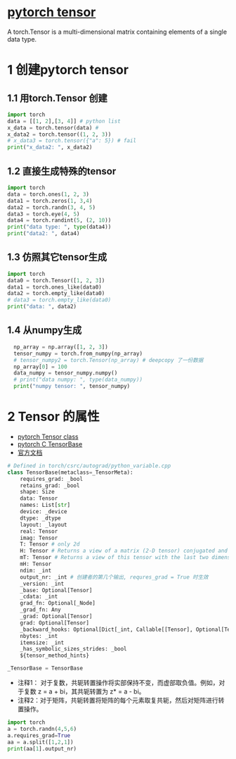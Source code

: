 # [pytorch tensor](https://pytorch.org/docs/stable/tensors.html)
A torch.Tensor is a multi-dimensional matrix containing elements of a single data type. <br>

# 1 创建pytorch tensor

## 1.1 用torch.Tensor 创建
```python
import torch
data = [[1, 2],[3, 4]] # python list
x_data = torch.tensor(data) # 
x_data2 = torch.tensor((1, 2, 3))
# x_data3 = torch.tensor({"a": 5}) # fail
print("x_data2: ", x_data2)
```

## 1.2 直接生成特殊的tensor
```python
import torch
data = torch.ones(1, 2, 3)
data1 = torch.zeros(1, 3,4)
data2 = torch.randn(3, 4, 5)
data3 = torch.eye(4, 5)
data4 = torch.randint(5, (2, 10))
print("data type: ", type(data4))
print("data2: ", data4)
```

## 1.3 仿照其它tensor生成
```python
import torch
data0 = torch.Tensor([1, 2, 3])
data1 = torch.ones_like(data0)
data2 = torch.empty_like(data0)
# data3 = torch.empty_like(data0)
print("data: ", data2)
```

## 1.4 从numpy生成
```python
  np_array = np.array([1, 2, 3])
  tensor_numpy = torch.from_numpy(np_array)
  # tensor_numpy2 = torch.Tensor(np_array) # deepcopy 了一份数据
  np_array[0] = 100
  data_numpy = tensor_numpy.numpy()
  # print("data numpy: ", type(data_numpy))
  print("numpy tensor: ", tensor_numpy)
```

# 2 Tensor 的属性
- [pytorch Tensor class](https://github.com/pytorch/pytorch/blob/main/torch/_tensor.py)
- [pytorch C TensorBase](https://github.com/pytorch/pytorch/blob/main/torch/_C/__init__.pyi.in)
- [官方文档](https://pytorch.org/docs/stable/tensors.html)

```python
# Defined in torch/csrc/autograd/python_variable.cpp
class TensorBase(metaclass=_TensorMeta):
    requires_grad: _bool 
    retains_grad: _bool
    shape: Size
    data: Tensor
    names: List[str]
    device: _device
    dtype: _dtype
    layout: _layout
    real: Tensor
    imag: Tensor
    T: Tensor # only 2d 
    H: Tensor # Returns a view of a matrix (2-D tensor) conjugated and transposed. （返回一个矩阵（2D 张量）的共轭转置视图）
    mT: Tensor # Returns a view of this tensor with the last two dimensions transposed.
    mH: Tensor
    ndim: _int
    output_nr: _int # 创建者的第几个输出, requres_grad = True 时生效
    _version: _int
    _base: Optional[Tensor]
    _cdata: _int
    grad_fn: Optional[_Node]
    _grad_fn: Any
    _grad: Optional[Tensor]
    grad: Optional[Tensor]
    _backward_hooks: Optional[Dict[_int, Callable[[Tensor], Optional[Tensor]]]]
    nbytes: _int
    itemsize: _int
    _has_symbolic_sizes_strides: _bool
    ${tensor_method_hints}

_TensorBase = TensorBase
```

- 注释1： 对于复数，共轭转置操作将实部保持不变，而虚部取负值。例如，对于复数 z = a + bi，其共轭转置为 z* = a - bi。<br>
- 注释2：对于矩阵，共轭转置将矩阵的每个元素取复共轭，然后对矩阵进行转置操作。<br>

```python
import torch
a = torch.randn(4,5,6)
a.requires_grad=True
aa = a.split([1,2,1])
print(aa[1].output_nr)
```


